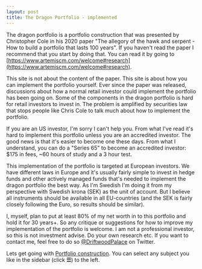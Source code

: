 ```yaml
---
layout: post
title: The Dragon Portfolio - implemented
---
```


The dragon portfolio is a portfolio construction that was presented by Christopher Cole in his 2020 paper "The allegory of the hawk and serpent - How to build a portfolio that lasts 100 years". If you haven't read the paper I recommend that you start by doing that. You can read it by going to [https://www.artemiscm.com/welcome#research](https://www.artemiscm.com/welcome#research).

This site is not about the content of the paper. This site is about how you can implement the portfolio yourself. Ever since the paper was released, discussions about how a normal retail investor could implement the portfolio has been going on. Some of the components in the dragon portfolio is hard for retail investors to invest in. The problem is amplified by securities law that stops people like Chris Cole to talk much about how to implement the portfolio. 

If you are an US investor, I'm sorry I can't help you. From what I've read it's hard to implement this portfolio unless you are an accredited investor. The good news is that it's easier to become one these days. From what I understand, you can do a "Series 65" to become an accredited investor: $175 in fees, ~60 hours of study and a 3 hour test.

This implementation of the portfolio is targeted at European investors. We have different laws in Europe and it's usually fairly simple to invest in hedge funds and other actively managed funds that's needed to implement the dragon portfolio the best way. As I'm Swedish I'm doing it from my perspective with Swedish krona (SEK) as the unit of account. But I believe all instruments should be available in all EU-countries (and the SEK is fairly closely following the Euro, so results should be similar).

I, myself, plan to put at least 80% of my net worth in to this portfolio and hold it for 30 years+. So any critique or suggestions for how to improve my implementation of the portfolio is welcome. I am not a professional investor, so this is not investment advise. Do your own research etc. If you want to contact me, feel free to do so [@DriftwoodPalace](https://twitter.com/DriftwoodPalace) on Twitter.


Lets get going with [Portfolio construction](../portfolio-construction). You can select any subject you like in the sidebar (click **☰**) to the left. 